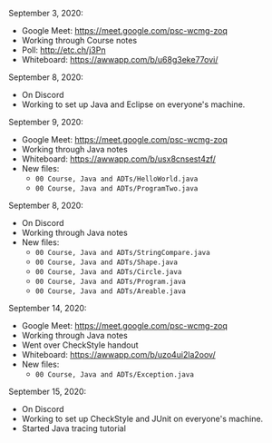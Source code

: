 September 3, 2020:

- Google Meet: https://meet.google.com/psc-wcmg-zoq
- Working through Course notes
- Poll: http://etc.ch/j3Pn
- Whiteboard: https://awwapp.com/b/u68g3eke77ovi/


September 8, 2020:

- On Discord
- Working to set up Java and Eclipse on everyone's machine.


September 9, 2020:

- Google Meet: https://meet.google.com/psc-wcmg-zoq
- Working through Java notes
- Whiteboard: https://awwapp.com/b/usx8cnsest4zf/
- New files:
  - `00 Course, Java and ADTs/HelloWorld.java`
  - `00 Course, Java and ADTs/ProgramTwo.java`


September 8, 2020:

- On Discord
- Working through Java notes
- New files:
  - `00 Course, Java and ADTs/StringCompare.java`
  - `00 Course, Java and ADTs/Shape.java`
  - `00 Course, Java and ADTs/Circle.java`
  - `00 Course, Java and ADTs/Program.java`
  - `00 Course, Java and ADTs/Areable.java`


September 14, 2020:

- Google Meet: https://meet.google.com/psc-wcmg-zoq
- Working through Java notes
- Went over CheckStyle handout
- Whiteboard: https://awwapp.com/b/uzo4ui2la2oov/
- New files:
  - `00 Course, Java and ADTs/Exception.java`


September 15, 2020:

- On Discord
- Working to set up CheckStyle and JUnit on everyone's machine.
- Started Java tracing tutorial

